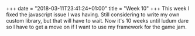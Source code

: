 +++
date = "2018-03-11T23:41:24+01:00"
title = "Week 10"
+++
This week I fixed the javascript issue I was having. Still considering to write
my own custom library, but that will have to wait. Now it's 10 weeks until ludum
dare so I have to get a move on if I want to use my framework for the game jam.
